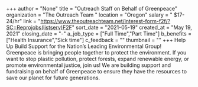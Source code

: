 +++
author = "None"
title = "Outreach Staff on Behalf of Greenpeace"
organization = "The Outreach Team "
location = "Oregon"
salary = " $17-24/hr"
link = "https://www.theoutreachteam.net/interest-form-f2f/?SC=Reprojobs(listserv)F2F"
sort_date = "2021-05-19"
created_at = "May 19, 2021"
closing_date = "-"
a_job_type = ["Full Time","Part Time"]
b_benefits = ["Health Insurance","Sick time"]
c_feedback = ""
thumbnail = ""
+++
Help Up Build Support for the Nation’s Leading Environmental Group! 
Greenpeace is bringing people together to protect the environment. If you want to stop plastic pollution, protect forests, expand renewable energy, or promote environmental justice, join us!  We are building support and fundraising on behalf of Greenpeace to ensure they have the resources to save our planet for future generations.

